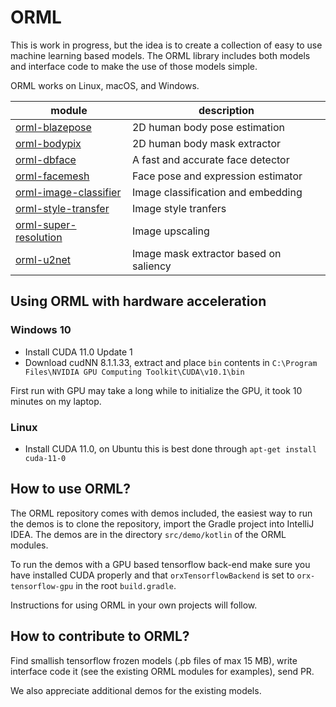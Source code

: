 # ORML

This is work in progress, but the idea is to create a collection of easy to use machine learning based models. The ORML library includes both models and interface code to make the use of those models simple.

ORML works on Linux, macOS, and Windows.

| module                                         | description                                      |
|------------------------------------------------|--------------------------------------------------|
| [orml-blazepose](orml-blazepose)               | 2D human body pose estimation                    |
| [orml-bodypix](orml-bodypix)                   | 2D human body mask extractor                     |
| [orml-dbface](orml-dbface)                     | A fast and accurate face detector                |
| [orml-facemesh](orml-facemesh)                 | Face pose and expression estimator               |
| [orml-image-classifier](orml-image-classifier) | Image classification and embedding               |
| [orml-style-transfer](orml-style-transfer)     | Image style tranfers                             |
| [orml-super-resolution](orml-super-resolution) | Image upscaling                                  |
| [orml-u2net](orml-u2net)                       | Image mask extractor based on saliency           |

## Using ORML with hardware acceleration

### Windows 10
 * Install CUDA 11.0 Update 1
 * Download cudNN 8.1.1.33,  extract and place `bin` contents in `C:\Program Files\NVIDIA GPU Computing Toolkit\CUDA\v10.1\bin` 
 
First run with GPU may take a long while to initialize the GPU, it took 10 minutes on my laptop.


 
### Linux
 * Install CUDA 11.0, on Ubuntu this is best done through `apt-get install cuda-11-0`

## How to use ORML?
The ORML repository comes with demos included, the easiest way to run the demos is to clone the repository, import the Gradle project into IntelliJ IDEA. The demos are in the directory `src/demo/kotlin` of the ORML modules.

To run the demos with a GPU based tensorflow back-end make sure you have installed CUDA properly and that 
`orxTensorflowBackend` is set to `orx-tensorflow-gpu` in the root `build.gradle`.

Instructions for using ORML in your own projects will follow.

## How to contribute to ORML?

Find smallish tensorflow frozen models (.pb files of max 15 MB), write interface code it (see the existing ORML modules for examples), send PR.

We also appreciate additional demos for the existing models.
